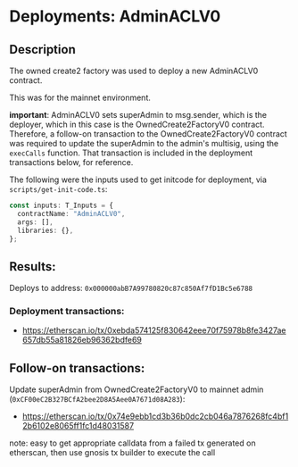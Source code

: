 # Deployments: AdminACLV0

## Description

The owned create2 factory was used to deploy a new AdminACLV0 contract.

This was for the mainnet environment.

**important**: AdminACLV0 sets superAdmin to msg.sender, which is the deployer, which in this case is the OwnedCreate2FactoryV0 contract.
Therefore, a follow-on transaction to the OwnedCreate2FactoryV0 contract was required to update the superAdmin to the admin's multisig, using the `execCalls` function.
That transaction is included in the deployment transactions below, for reference.

The following were the inputs used to get initcode for deployment, via `scripts/get-init-code.ts`:

```typescript
const inputs: T_Inputs = {
  contractName: "AdminACLV0",
  args: [],
  libraries: {},
};
```

## Results:

Deploys to address: `0x000000abB7A99780820c87c850Af7fD1Bc5e6788`

### Deployment transactions:

- https://etherscan.io/tx/0xebda574125f830642eee70f75978b8fe3427ae657db55a81826eb96362bdfe69

## Follow-on transactions:

Update superAdmin from OwnedCreate2FactoryV0 to mainnet admin (`0xCF00eC2B327BCfA2bee2D8A5Aee0A7671d08A283`):

- https://etherscan.io/tx/0x74e9ebb1cd3b36b0dc2cb046a7876268fc4bf12b6102e8065ff1fc1d48031587

note: easy to get appropriate calldata from a failed tx generated on etherscan, then use gnosis tx builder to execute the call
